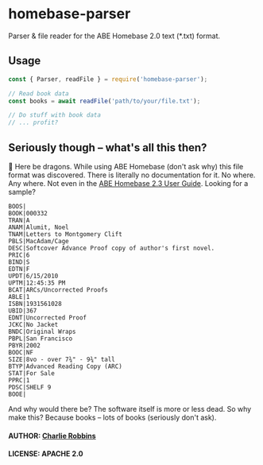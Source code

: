 # homebase-parser

Parser & file reader for the ABE Homebase 2.0 text (*.txt) format. 

## Usage

``` js
const { Parser, readFile } = require('homebase-parser');

// Read book data
const books = await readFile('path/to/your/file.txt');

// Do stuff with book data
// ... profit?
```

## Seriously though – what's all this then? 

🐲 Here be dragons. While using ABE Homebase (don't ask why) this file format
was discovered. There is literally no documentation for it. No where. Any
where. Not even in the [ABE Homebase 2.3 User Guide]. Looking for a sample?

```
BOOS|
BOOK|000332
TRAN|A
ANAM|Alumit, Noel
TNAM|Letters to Montgomery Clift
PBLS|MacAdam/Cage
DESC|Softcover Advance Proof copy of author's first novel.
PRIC|6
BIND|S
EDTN|F
UPDT|6/15/2010
UPTM|12:45:35 PM
BCAT|ARCs/Uncorrected Proofs
ABLE|1
ISBN|1931561028
UBID|367
EDNT|Uncorrected Proof
JCKC|No Jacket
BNDC|Original Wraps
PBPL|San Francisco
PBYR|2002
BOOC|NF
SIZE|8vo - over 7¾" - 9¾" tall
BTYP|Advanced Reading Copy (ARC)
STAT|For Sale
PPRC|1
PDSC|SHELF 9
BOOE|
```

And why would there be? The software itself is more or less dead. So why make
this? Because books – lots of books (seriously don't ask).

#### AUTHOR: [Charlie Robbins](https://github.com/indexzero)
#### LICENSE: APACHE 2.0

[ABE Homebase 2.3 User Guide]: https://www.abebooks.com/homebase/software-inventory-management-system-catalog/user-guide/homebase2.3-user-guide.pdf
